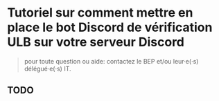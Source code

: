 # Tutoriel sur comment mettre en place le bot Discord de vérification ULB sur votre serveur Discord
> pour toute question ou aide: contactez le BEP et/ou leur·e(·s) délégué·e(·s) IT.
## TODO

